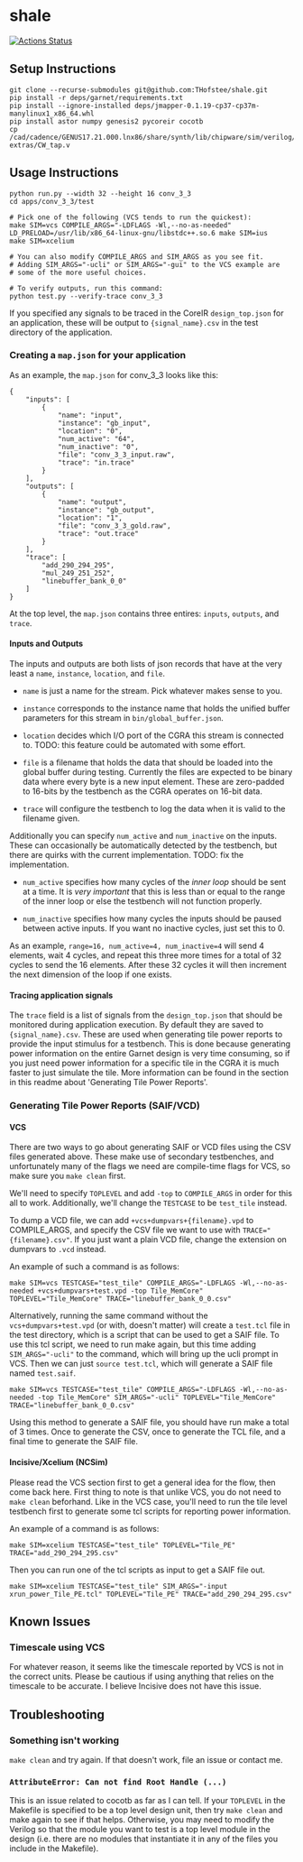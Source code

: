 # shale
[![Actions Status](https://github.com/thofstee/shale/workflows/Python%20package/badge.svg)](https://github.com/thofstee/shale/actions)

## Setup Instructions
```
git clone --recurse-submodules git@github.com:THofstee/shale.git
pip install -r deps/garnet/requirements.txt
pip install --ignore-installed deps/jmapper-0.1.19-cp37-cp37m-manylinux1_x86_64.whl
pip install astor numpy genesis2 pycoreir cocotb
cp /cad/cadence/GENUS17.21.000.lnx86/share/synth/lib/chipware/sim/verilog/CW/CW_tap.v extras/CW_tap.v
```

## Usage Instructions
```
python run.py --width 32 --height 16 conv_3_3
cd apps/conv_3_3/test

# Pick one of the following (VCS tends to run the quickest):
make SIM=vcs COMPILE_ARGS="-LDFLAGS -Wl,--no-as-needed"
LD_PRELOAD=/usr/lib/x86_64-linux-gnu/libstdc++.so.6 make SIM=ius
make SIM=xcelium

# You can also modify COMPILE_ARGS and SIM_ARGS as you see fit.
# Adding SIM_ARGS="-ucli" or SIM_ARGS="-gui" to the VCS example are
# some of the more useful choices.

# To verify outputs, run this command:
python test.py --verify-trace conv_3_3
```

If you specified any signals to be traced in the CoreIR
`design_top.json` for an application, these will be output to
`{signal_name}.csv` in the test directory of the application.

### Creating a `map.json` for your application

As an example, the `map.json` for conv_3_3 looks like this:

```
{
    "inputs": [
        {
            "name": "input",
            "instance": "gb_input",
            "location": "0",
            "num_active": "64",
            "num_inactive": "0",
            "file": "conv_3_3_input.raw",
            "trace": "in.trace"
        }
    ],
    "outputs": [
        {
            "name": "output",
            "instance": "gb_output",
            "location": "1",
            "file": "conv_3_3_gold.raw",
            "trace": "out.trace"
        }
    ],
    "trace": [
        "add_290_294_295",
        "mul_249_251_252",
        "linebuffer_bank_0_0"
    ]
}
```

At the top level, the `map.json` contains three entires: `inputs`,
`outputs`, and `trace`.

#### Inputs and Outputs

The inputs and outputs are both lists of json
records that have at the very least a `name`, `instance`, `location`,
and `file`.

- `name` is just a name for the stream. Pick whatever makes sense to
  you.

- `instance` corresponds to the instance name that holds the unified
  buffer parameters for this stream in `bin/global_buffer.json`.

- `location` decides which I/O port of the CGRA this stream is
  connected to. TODO: this feature could be automated with some
  effort.

- `file` is a filename that holds the data that should be loaded into
  the global buffer during testing. Currently the files are expected
  to be binary data where every byte is a new input element. These are
  zero-padded to 16-bits by the testbench as the CGRA operates on
  16-bit data.

- `trace` will configure the testbench to log the data when it is
valid to the filename given.

Additionally you can specify `num_active` and `num_inactive` on the
inputs. These can occasionally be automatically detected by the
testbench, but there are quirks with the current implementation. TODO:
fix the implementation.

- `num_active` specifies how many cycles of the *inner loop* should be
  sent at a time. It is *very important* that this is less than or
  equal to the range of the inner loop or else the testbench will not
  function properly.

- `num_inactive` specifies how many cycles the inputs should be paused
  between active inputs. If you want no inactive cycles, just set this
  to 0.

As an example, `range=16, num_active=4, num_inactive=4` will send 4
elements, wait 4 cycles, and repeat this three more times for a total
of 32 cycles to send the 16 elements. After these 32 cycles it will
then increment the next dimension of the loop if one exists.

#### Tracing application signals

The `trace` field is a list of signals from the `design_top.json` that
should be monitored during application execution. By default they are
saved to `{signal_name}.csv`. These are used when generating tile
power reports to provide the input stimulus for a testbench. This is
done because generating power information on the entire Garnet design
is very time consuming, so if you just need power information for a
specific tile in the CGRA it is much faster to just simulate the
tile. More information can be found in the section in this readme
about 'Generating Tile Power Reports'.

### Generating Tile Power Reports (SAIF/VCD)

#### VCS

There are two ways to go about generating SAIF or VCD files
using the CSV files generated above. These make use of secondary
testbenches, and unfortunately many of the flags we need are
compile-time flags for VCS, so make sure you `make clean` first.

We'll need to specify `TOPLEVEL` and add `-top` to `COMPILE_ARGS` in
order for this all to work. Additionally, we'll change the `TESTCASE`
to be `test_tile` instead.

To dump a VCD file, we can add `+vcs+dumpvars+{filename}.vpd` to
COMPILE_ARGS, and specify the CSV file we want to use with
`TRACE="{filename}.csv"`. If you just want a plain VCD file, change
the extension on dumpvars to `.vcd` instead.

An example of such a command is as follows:

```
make SIM=vcs TESTCASE="test_tile" COMPILE_ARGS="-LDFLAGS -Wl,--no-as-needed +vcs+dumpvars+test.vpd -top Tile_MemCore" TOPLEVEL="Tile_MemCore" TRACE="linebuffer_bank_0_0.csv"
```

Alternatively, running the same command without the
`vcs+dumpvars+test.vpd` (or with, doesn't matter) will create a
`test.tcl` file in the test directory, which is a script that can be
used to get a SAIF file. To use this tcl script, we need to run make
again, but this time adding `SIM_ARGS="-ucli"` to the command, which
will bring up the ucli prompt in VCS. Then we can just `source
test.tcl`, which will generate a SAIF file named `test.saif`.

```
make SIM=vcs TESTCASE="test_tile" COMPILE_ARGS="-LDFLAGS -Wl,--no-as-needed -top Tile_MemCore" SIM_ARGS="-ucli" TOPLEVEL="Tile_MemCore" TRACE="linebuffer_bank_0_0.csv"
```

Using this method to generate a SAIF file, you should have run make a
total of 3 times. Once to generate the CSV, once to generate the TCL
file, and a final time to generate the SAIF file.

#### Incisive/Xcelium (NCSim)

Please read the VCS section first to get a general idea for the flow,
then come back here. First thing to note is that unlike VCS, you do
not need to `make clean` beforhand. Like in the VCS case, you'll need
to run the tile level testbench first to generate some tcl scripts for
reporting power information.

An example of a command is as follows:

```
make SIM=xcelium TESTCASE="test_tile" TOPLEVEL="Tile_PE" TRACE="add_290_294_295.csv"
```

Then you can run one of the tcl scripts as input to get a SAIF file
out.

```
make SIM=xcelium TESTCASE="test_tile" SIM_ARGS="-input xrun_power_Tile_PE.tcl" TOPLEVEL="Tile_PE" TRACE="add_290_294_295.csv"
```

## Known Issues

### Timescale using VCS

For whatever reason, it seems like the timescale reported by VCS is
not in the correct units. Please be cautious if using anything that
relies on the timescale to be accurate. I believe Incisive does not
have this issue.

## Troubleshooting

### Something isn't working

`make clean` and try again. If that doesn't work, file an issue or
contact me.

### `AttributeError: Can not find Root Handle (...)`

This is an issue related to cocotb as far as I can tell. If your
`TOPLEVEL` in the Makefile is specified to be a top level design unit,
then try `make clean` and make again to see if that helps. Otherwise,
you may need to modify the Verilog so that the module you want to test
is a top level module in the design (i.e. there are no modules that
instantiate it in any of the files you include in the Makefile).
